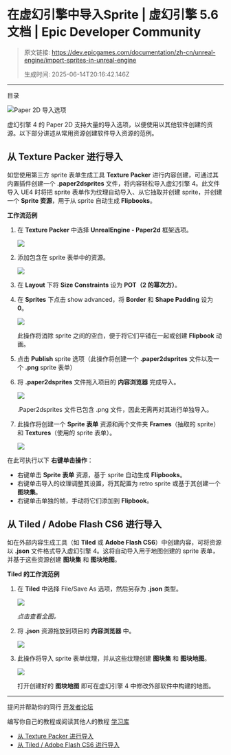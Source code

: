# 在虚幻引擎中导入Sprite | 虚幻引擎 5.6 文档 | Epic Developer Community

> 原文链接: https://dev.epicgames.com/documentation/zh-cn/unreal-engine/import-sprites-in-unreal-engine
> 
> 生成时间: 2025-06-14T20:16:42.146Z

---

目录

![Paper 2D 导入选项](https://dev.epicgames.com/community/api/documentation/image/44663797-b205-4422-97b2-e377b282963a?resizing_type=fill&width=1920&height=335)

虚幻引擎 4 的 Paper 2D 支持大量的导入选项，以便使用以其他软件创建的资源。以下部分讲述从常用资源创建软件导入资源的范例。

## 从 Texture Packer 进行导入

如您使用第三方 sprite 表单生成工具 **Texture Packer** 进行内容创建，可通过其内置插件创建一个 **.paper2dsprites** 文件，将内容轻松导入虚幻引擎 4。此文件导入 UE4 时将把 sprite 表单作为纹理自动导入、从它抽取并创建 sprite，并创建一个 **Sprite 资源**，用于从 sprite 自动生成 **Flipbooks**。

**工作流范例**

1.  在 **Texture Packer** 中选择 **UnrealEngine - Paper2d** 框架选项。
    
    ![](https://d1iv7db44yhgxn.cloudfront.net/documentation/images/182c8d13-8285-498a-b315-b8eb62080592/newprojecttp.png)
2.  添加包含在 sprite 表单中的资源。
    
    ![](https://d1iv7db44yhgxn.cloudfront.net/documentation/images/dbae118b-5526-4ae9-89f9-84e619bfbd13/assets_added.png)
3.  在 **Layout** 下将 **Size Constraints** 设为 **POT（2 的幂次方）**。
    
4.  在 **Sprites** 下点击 show advanced，将 **Border** 和 **Shape Padding** 设为 **0**。
    
    ![](https://d1iv7db44yhgxn.cloudfront.net/documentation/images/79b7167f-07b8-4c01-aaa9-24da8a5c8f5b/exportsettings.png)
    
    此操作将消除 sprite 之间的空白，便于将它们平铺在一起或创建 **Flipbook** 动画。
    
5.  点击 **Publish** sprite 选项（此操作将创建一个 **.paper2dsprites** 文件以及一个 **.png** sprite 表单）
    
6.  将 **.paper2dsprites** 文件拖入项目的 **内容浏览器** 完成导入。
    
    ![](https://d1iv7db44yhgxn.cloudfront.net/documentation/images/d1ed0bb1-31d1-40b5-9ee8-f3873945209a/draganddrop.png)
    
    .Paper2dsprites 文件已包含 .png 文件，因此无需再对其进行单独导入。
    
7.  此操作将创建一个 **Sprite 表单** 资源和两个文件夹 **Frames**（抽取的 sprite）和 **Textures**（使用的 sprite 表单）。
    
    ![](https://d1iv7db44yhgxn.cloudfront.net/documentation/images/fd894b6a-35fb-4d3b-9bf8-a7de917f47c3/contentadded.png)

在此可执行以下 **右键单击操作**：

-   右键单击 **Sprite 表单** 资源，基于 sprite 自动生成 **Flipbooks**。
-   右键单击导入的纹理调整其设置，将其配置为 retro sprite 或基于其创建一个 **图块集**。
-   右键单击单独的帧，手动将它们添加到 **Flipbook**。

## 从 Tiled / Adobe Flash CS6 进行导入

如在外部内容生成工具（如 **Tiled** 或 **Adobe Flash CS6**）中创建内容，可将资源以 **.json** 文件格式导入虚幻引擎 4。这将自动导入用于地图创建的 sprite 表单，并基于这些资源创建 **图块集** 和 **图块地图**。

**Tiled 的工作流范例**

1.  在 **Tiled** 中选择 File/Save As 选项，然后另存为 **.json** 类型。
    
    [![](https://d1iv7db44yhgxn.cloudfront.net/documentation/images/2e2d0e35-8cf6-432e-a9c1-12e33819711d/tiledexport.png)](https://d1iv7db44yhgxn.cloudfront.net/documentation/images/2e2d0e35-8cf6-432e-a9c1-12e33819711d/tiledexport.png)
    
    *点击查看全图。*
    
2.  将 **.json** 资源拖放到项目的 **内容浏览器** 中。
    
    ![](https://d1iv7db44yhgxn.cloudfront.net/documentation/images/8cc0af56-4f3e-4a5f-bd50-aaeecd81d209/jsonimport.png)
3.  此操作将导入 sprite 表单纹理，并从这些纹理创建 **图块集** 和 **图块地图**。
    
    ![](https://d1iv7db44yhgxn.cloudfront.net/documentation/images/ecbbbf05-d10a-42e6-925d-9a88e57bbcd2/jsonassets.png)
    
    打开创建好的 **图块地图** 即可在虚幻引擎 4 中修改外部软件中构建的地图。
    

* * *

提问并帮助你的同行 [开发者论坛](https://forums.unrealengine.com/categories?tag=unreal-engine)

编写你自己的教程或阅读其他人的教程 [学习库](https://dev.epicgames.com/community/unreal-engine/learning)

-   [从 Texture Packer 进行导入](/documentation/zh-cn/unreal-engine/import-sprites-in-unreal-engine#%E4%BB%8Etexturepacker%E8%BF%9B%E8%A1%8C%E5%AF%BC%E5%85%A5)
-   [从 Tiled / Adobe Flash CS6 进行导入](/documentation/zh-cn/unreal-engine/import-sprites-in-unreal-engine#%E4%BB%8Etiled/adobeflashcs6%E8%BF%9B%E8%A1%8C%E5%AF%BC%E5%85%A5)